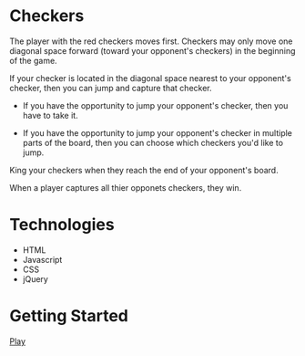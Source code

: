 # Checkers

The player with the red checkers moves first. Checkers may only move one diagonal space forward (toward your opponent's checkers) in the beginning of the game.

If your checker is located in the diagonal space nearest to your opponent's checker, then you can jump and capture that checker.

*  If you have the opportunity to jump your opponent's checker, then you have to take it.

* If you have the opportunity to jump your opponent's checker in multiple parts of the board, then you can choose which checkers you'd like to jump.


King your checkers when they reach the end of your opponent's board.

When a player captures all thier opponets checkers, they win.

# Technologies

* HTML
* Javascript
* CSS
* jQuery

# Getting Started

[Play](https://mchristenson5891.github.io/checkers/)



